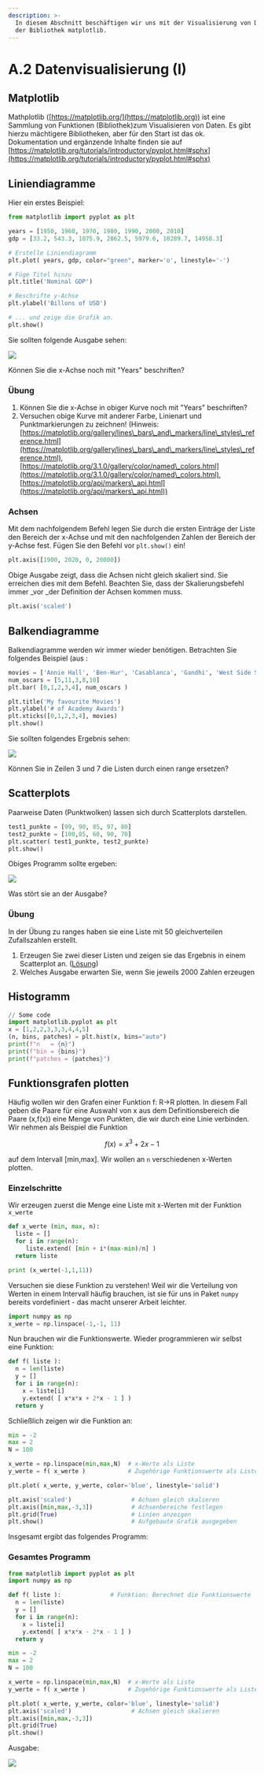 ```yaml
---
description: >-
  In diesem Abschnitt beschäftigen wir uns mit der Visualisierung von Daten mit
  der Bibliothek matplotlib.
---
```


# A.2 Datenvisualisierung (I)

## Matplotlib

Mathplotlib ([https://matplotlib.org/](https://matplotlib.org)) ist eine Sammlung von Funktionen (Bibliothek)zum Visualisieren von Daten. Es gibt hierzu mächtigere Bibliotheken, aber für den Start ist das ok. Dokumentation und ergänzende Inhalte finden sie auf [https://matplotlib.org/tutorials/introductory/pyplot.html#sphx](https://matplotlib.org/tutorials/introductory/pyplot.html#sphx)

## Liniendiagramme

Hier ein erstes Beispiel:

```python
from matplotlib import pyplot as plt

years = [1950, 1960, 1970, 1980, 1990, 2000, 2010]
gdp = [33.2, 543.3, 1075.9, 2862.5, 5979.6, 10289.7, 14958.3]

# Erstelle Liniendiagramm 
plt.plot( years, gdp, color="green", marker='o', linestyle='-')

# Füge Titel hinzu
plt.title('Nominal GDP')

# Beschrifte y-Achse
plt.ylabel('Billons of USD')

# ... und zeige die Grafik an.
plt.show()
```

Sie sollten folgende Ausgabe sehen:

![](<../.gitbook/assets/image (1).png>)

Können Sie die x-Achse noch mit "Years" beschriften?

### Übung

1. Können Sie die x-Achse in obiger Kurve noch mit "Years" beschriften?
2. Versuchen obige Kurve mit anderer Farbe, Linienart und Punktmarkierungen zu zeichnen! (Hinweis: [https://matplotlib.org/gallery/lines\_bars\_and\_markers/line\_styles\_reference.html](https://matplotlib.org/gallery/lines\_bars\_and\_markers/line\_styles\_reference.html), [https://matplotlib.org/3.1.0/gallery/color/named\_colors.html](https://matplotlib.org/3.1.0/gallery/color/named\_colors.html), [https://matplotlib.org/api/markers\_api.html](https://matplotlib.org/api/markers\_api.html))

### Achsen

Mit dem nachfolgendem Befehl legen Sie durch die ersten Einträge der Liste den Bereich der x-Achse und mit den nachfolgenden Zahlen der Bereich der y-Achse fest. Fügen Sie den Befehl vor `plt.show()` ein!

```python
plt.axis([1900, 2020, 0, 20000])
```

Obige Ausgabe zeigt, dass die Achsen nicht gleich skaliert sind. Sie erreichen dies mit dem Befehl. Beachten Sie, dass der Skalierungsbefehl immer \_vor \_der Definition der Achsen kommen muss.

```python
plt.axis('scaled')
```

## Balkendiagramme

Balkendiagramme werden wir immer wieder benötigen. Betrachten Sie folgendes Beispiel (aus :

```python
movies = ['Annie Hall', 'Ben-Hur', 'Casablanca', 'Gandhi', 'West Side Story']
num_oscars = [5,11,3,8,10]
plt.bar( [0,1,2,3,4], num_oscars )

plt.title('My favourite Movies')
plt.ylabel('# of Academy Awards')
plt.xticks([0,1,2,3,4], movies)
plt.show()
```

Sie sollten folgendes Ergebnis sehen:

![](<../.gitbook/assets/image (2) (1).png>)

Können Sie in Zeilen 3 und 7 die Listen durch einen range ersetzen?

## Scatterplots

Paarweise Daten (Punktwolken) lassen sich durch Scatterplots darstellen.

```python
test1_punkte = [99, 90, 85, 97, 80]
test2_punkte = [100,85, 60, 90, 70]
plt.scatter( test1_punkte, test2_punkte)
plt.show()
```

Obiges Programm sollte ergeben:

![](<../.gitbook/assets/image (3).png>)

Was stört sie an der Ausgabe?

### Übung

In der Übung zu ranges haben sie eine Liste mit 50 gleichverteilen Zufallszahlen erstellt.

1. Erzeugen Sie zwei dieser Listen und zeigen sie das Ergebnis in einem Scatterplot an. ([Lösung](../vertiefungen/loesungen-und-vertiefungen.md#scatterplot-von-paaren-aus-zufallszahlen))
2. Welches Ausgabe erwarten Sie, wenn Sie jeweils 2000 Zahlen erzeugen

## Histogramm

```python
// Some code
import matplotlib.pyplot as plt
x = [1,2,2,3,3,3,4,4,5]
(n, bins, patches) = plt.hist(x, bins="auto")
print(f"n   = {n}")
print(f"bin = {bins}")
print(f"patches = {patches}")
```

## Funktionsgrafen plotten

Häufig wollen wir den Grafen einer Funktion f: R->R plotten. In diesem Fall geben die Paare für eine Auswahl von x aus dem Definitionsbereich die Paare (x,f(x)) eine Menge von Punkten, die wir durch eine Linie verbinden. Wir nehmen als Beispiel die Funktion

$$
f(x) = x^3 + 2x -1
$$

auf dem Intervall \[min,max]. Wir wollen an `n` verschiedenen x-Werten plotten.

### Einzelschritte

Wir erzeugen zuerst die Menge eine Liste mit x-Werten mit der Funktion `x_werte`

```python
def x_werte (min, max, n):
  liste = []
  for i in range(n):
     liste.extend( [min + i*(max-min)/n] )
  return liste

print (x_werte(-1,1,11))
```

Versuchen sie diese Funktion zu verstehen! Weil wir die Verteilung von Werten in einem Intervall häufig brauchen, ist sie für uns in Paket `numpy `bereits vordefiniert - das macht unserer Arbeit leichter.

```python
import numpy as np
x_werte = np.linspace(-1,-1, 11)
```

Nun brauchen wir die Funktionswerte. Wieder programmieren wir selbst eine Funktion:

```python
def f( liste ):
  n = len(liste)
  y = []
  for i in range(n):
    x = liste[i]
    y.extend( [ x*x*x + 2*x - 1 ] )
  return y
```

Schließlich zeigen wir die Funktion an:

```python
min = -2
max = 2
N = 100

x_werte = np.linspace(min,max,N)  # x-Werte als Liste
y_werte = f( x_werte )            # Zugehörige Funktionswerte als Liste

plt.plot( x_werte, y_werte, color='blue', linestyle='solid')

plt.axis('scaled')                 # Achsen gleich skalieren
plt.axis([min,max,-3,3])           # Achsenbereiche festlegen
plt.grid(True)                     # Linien anzeigen
plt.show()                         # Aufgebaute Grafik ausgegeben
```

Insgesamt ergibt das folgendes Programm:

### Gesamtes Programm

```python
from matplotlib import pyplot as plt
import numpy as np

def f( liste ):              # Funktion: Berechnet die Funktionswerte
  n = len(liste)
  y = []
  for i in range(n):
    x = liste[i]
    y.extend( [ x*x*x - 2*x - 1 ] )
  return y

min = -2
max = 2
N = 100

x_werte = np.linspace(min,max,N)  # x-Werte als Liste
y_werte = f( x_werte )            # Zugehörige Funktionswerte als Liste

plt.plot( x_werte, y_werte, color='blue', linestyle='solid')
plt.axis('scaled')                 # Achsen gleich skalieren
plt.axis([min,max,-3,3])
plt.grid(True)
plt.show()
```

Ausgabe:

![](<../.gitbook/assets/image (4) (1).png>)
